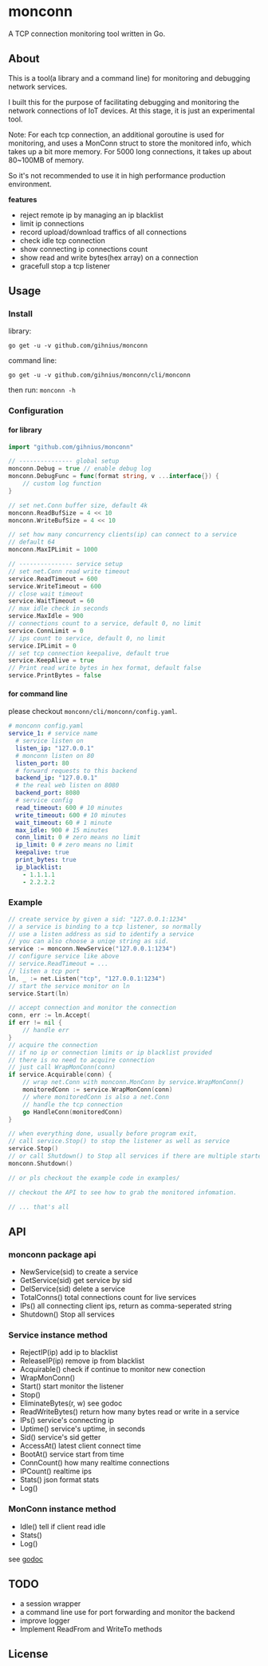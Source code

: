 # monconn

A TCP connection monitoring tool written in Go.

## About

This is a tool(a library and a command line) for monitoring and debugging network services.

I built this for the purpose of facilitating debugging and monitoring the network connections of IoT devices. At this stage, it is just an experimental tool.

Note: For each tcp connection, an additional goroutine is used for monitoring, and uses a MonConn struct to store the monitored info, which takes up a bit more memory. For 5000 long connections, it takes up about 80~100MB of memory.

So it's not recommended to use it in high performance production environment.

**features**

- reject remote ip by managing an ip blacklist
- limit ip connections
- record upload/download traffics of all connections
- check idle tcp connection
- show connecting ip connections count
- show read and write bytes(hex array) on a connection
- gracefull stop a tcp listener

## Usage

### Install

library:

`go get -u -v github.com/gihnius/monconn`

command line:

`go get -u -v github.com/gihnius/monconn/cli/monconn`

then run: `monconn -h`

### Configuration

#### for library

``` go
import "github.com/gihnius/monconn"

// --------------- global setup
monconn.Debug = true // enable debug log
monconn.DebugFunc = func(format string, v ...interface{}) {
    // custom log function
}

// set net.Conn buffer size, default 4k
monconn.ReadBufSize = 4 << 10
monconn.WriteBufSize = 4 << 10

// set how many concurrency clients(ip) can connect to a service
// default 64
monconn.MaxIPLimit = 1000

// --------------- service setup
// set net.Conn read write timeout
service.ReadTimeout = 600
service.WriteTimeout = 600
// close wait timeout
service.WaitTimeout = 60
// max idle check in seconds
service.MaxIdle = 900
// connections count to a service, default 0, no limit
service.ConnLimit = 0
// ips count to service, default 0, no limit
service.IPLimit = 0
// set tcp connection keepalive, default true
service.KeepAlive = true
// Print read write bytes in hex format, default false
service.PrintBytes = false

```

#### for command line

please checkout `monconn/cli/monconn/config.yaml`.

``` yaml
# monconn config.yaml
service_1: # service name
  # service listen on
  listen_ip: "127.0.0.1"
  # monconn listen on 80
  listen_port: 80
  # forward requests to this backend
  backend_ip: "127.0.0.1"
  # the real web listen on 8080
  backend_port: 8080
  # service config
  read_timeout: 600 # 10 minutes
  write_timeout: 600 # 10 minutes
  wait_timeout: 60 # 1 minute
  max_idle: 900 # 15 minutes
  conn_limit: 0 # zero means no limit
  ip_limit: 0 # zero means no limit
  keepalive: true
  print_bytes: true
  ip_blacklist:
    - 1.1.1.1
    - 2.2.2.2

```

### Example

``` go
// create service by given a sid: "127.0.0.1:1234"
// a service is binding to a tcp listener, so normally
// use a listen address as sid to identify a service
// you can also choose a uniqe string as sid.
service := monconn.NewService("127.0.0.1:1234")
// configure service like above
// service.ReadTimeout = ...
// listen a tcp port
ln, _ := net.Listen("tcp", "127.0.0.1:1234")
// start the service monitor on ln
service.Start(ln)

// accept connection and monitor the connection
conn, err := ln.Accept(
if err != nil {
    // handle err
}
// acquire the connection
// if no ip or connection limits or ip blacklist provided
// there is no need to acquire connection
// just call WrapMonConn(conn)
if service.Acquirable(conn) {
    // wrap net.Conn with monconn.MonConn by service.WrapMonConn()
    monitoredConn := service.WrapMonConn(conn)
    // where monitoredConn is also a net.Conn
    // handle the tcp connection
    go HandleConn(monitoredConn)
}

// when everything done, usually before program exit,
// call service.Stop() to stop the listener as well as service
service.Stop()
// or call Shutdown() to Stop all services if there are multiple started.
monconn.Shutdown()

// or pls checkout the example code in examples/

// checkout the API to see how to grab the monitored infomation.

// ... that's all

```

## API

### monconn package api

- NewService(sid) to create a service
- GetService(sid) get service by sid
- DelService(sid) delete a service
- TotalConns() total connections count for live services
- IPs() all connecting client ips, return as comma-seperated string
- Shutdown() Stop all services

### Service instance method

- RejectIP(ip) add ip to blacklist
- ReleaseIP(ip) remove ip from blacklist
- Acquirable() check if continue to monitor new conection
- WrapMonConn()
- Start() start monitor the listener
- Stop()
- EliminateBytes(r, w) see godoc
- ReadWriteBytes() return how many bytes read or write in a service
- IPs() service's connecting ip
- Uptime() service's uptime, in seconds
- Sid() service's sid getter
- AccessAt() latest client connect time
- BootAt() service start from time
- ConnCount() how many realtime connections
- IPCount() realtime ips
- Stats() json format stats
- Log()

### MonConn instance method

- Idle() tell if client read idle
- Stats()
- Log()

see [godoc](https://godoc.org/github.com/gihnius/monconn)

## TODO

- a session wrapper
- a command line use for port forwarding and monitor the backend
- improve logger
- Implement ReadFrom and WriteTo methods


## License
